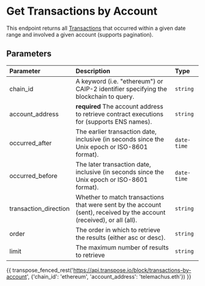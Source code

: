 # Get Transactions by Account
This endpoint returns all [Transactions](../models/transaction_model.md) that occurred within a given date range and involved a given account (supports pagination).



## Parameters
| Parameter | Description | Type |
| :-------- | :---------- | :--- |
| chain_id | A keyword (i.e. "ethereum") or CAIP-2 identifier specifying the blockchain to query. | `string` |
| account_address | **required** The account address to retrieve contract executions for (supports ENS names). | `string` | 
| occurred_after | The earlier transaction date, inclusive (in seconds since the Unix epoch or ISO-8601 format). | `date-time` | 
| occurred_before | The later transaction date, inclusive (in seconds since the Unix epoch or ISO-8601 format). | `date-time` | 
| transaction_direction | Whether to match transactions that were sent by the account (sent), received by the account (received), or all (all). | `string` |
| order | The order in which to retrieve the results (either asc or desc). | `string` |
| limit | The maximum number of results to retrieve | `string` |


{{ transpose_fenced_rest('https://api.transpose.io/block/transactions-by-account', {'chain_id': 'ethereum', 'account_address': 'telemachus.eth'}) }}

